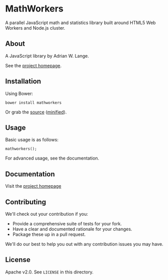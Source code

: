 # MathWorkers

A parallel JavaScript math and statistics library built around HTML5 Web Workers and Node.js cluster.

## About

A JavaScript library by Adrian W. Lange.

See the [project homepage](http://www.mathworkersjs.org/).

## Installation

Using Bower:

    bower install mathworkers

Or grab the [source](https://github.com/awlange/mathworkers/dist/mathworkers.js) ([minified](https://github.com/awlange/mathworkers/dist/mathworkers.min.js)).

## Usage

Basic usage is as follows:

    mathworkers();

For advanced usage, see the documentation.

## Documentation

Visit the [project homepage](http://www.mathworkersjs.org/)

## Contributing

We'll check out your contribution if you:

* Provide a comprehensive suite of tests for your fork.
* Have a clear and documented rationale for your changes.
* Package these up in a pull request.

We'll do our best to help you out with any contribution issues you may have.

## License

Apache v2.0. See `LICENSE` in this directory.
